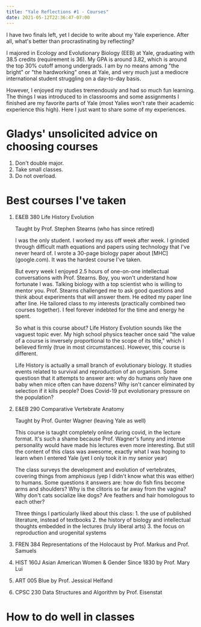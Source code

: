 ```yaml
---
title: "Yale Reflections #1 - Courses"
date: 2021-05-12T22:36:47-07:00
---
```


I have two finals left, yet I decide to write about my Yale experience. After all, what's better than procrastinating by reflecting? 

I majored in Ecology and Evolutionary Biology (EEB) at Yale, graduating with 38.5 credits (requirement is 36).  My GPA is around 3.82, which is around the top 30% cutoff among undergrads. I am by no means among "the bright" or "the hardworking" ones at Yale, and very much just a mediocre international student struggling on a day-to-day basis. 

However, I enjoyed my studies tremendously and had so much fun learning. The things I was introduced to in classrooms and some assignments I finished are my favorite parts of Yale (most Yalies won't rate their academic experience this high). Here I just want to share some of my experiences.

# Gladys' unsolicited advice on choosing courses 
1. Don't double major. 
2. Take small classes. 
3. Do not overload. 

# Best courses I've taken 
1. E&EB 380 Life History Evolution 
    <p>Taught by Prof. Stephen Stearns (who has since retired) <p>
    <p>I was the only student. I worked my ass off week after week. I grinded through difficult math equations and papers using technology that I've never heard of. I wrote a 30-page biology paper about [MHC](google.com). It was the hardest course I've taken. <p>
    <p>But every week I enjoyed 2.5 hours of one-on-one intellectual conversations with Prof. Stearns. Boy, you won't understand how fortunate I was. Talking biology with a top scientist who is willing to mentor you. Prof. Stearns challenged me to ask good questions and think about experiments that will answer them. He edited my paper line after line. He tailored class to my interests (practically combined two courses together). I feel forever indebted for the time and energy he spent. <p>
    <p>So what is this course about? Life History Evolution sounds like the vaguest topic ever. My high school physics teacher once said "the value of a course is inversely proportional to the scope of its title," which I believed firmly (true in most circumstances). However, this course is different.<p>
    <p>Life History is actually a small branch of evolutionary biology. It studies events related to survival and reproduction of an organism. Some questiosn that it attempts to answer are: why do humans only have one baby when mice often can have dozens? Why isn't cancer eliminated by selection if it kills people? Does Covid-19 put evolutionary pressure on the population?<p>

2. E&EB 290 Comparative Vertebrate Anatomy
   <p>Taught by Prof. Gunter Wagner (leaving Yale as well) <p>
   <p>This course is taught completely online during covid, in the lecture format. It's such a shame because Prof. Wagner's funny and intense personality would have made his lectures even more interesting. But still the content of this class was awesome, exactly what I was hoping to learn when I entered Yale (yet I only took it in my senior year)<p>
   <p>The class surveys the development and evolution of vertebrates, covering things from amphioxus (yep I didn't know what this was either) to humans. Some questions it answers are: how do fish fins become arms and shoulders? Why is the clitoris so far away from the vagina? Why don't cats socialize like dogs? Are feathers and hair homologous to each other?<p>
   <p>Three things I particularly liked about this class: 1. the use of published literature, instead of textbooks 2. the history of biology and intellectual thoughts embedded in the lectures (truly liberal arts) 3. the focus on reproduction and urogenital systems <p>


3. FREN 384 Representations of the Holocaust by Prof. Markus and Prof. Samuels 
4. HIST 160J Asian American Women & Gender Since 1830 by Prof. Mary Lui
5. ART 005 Blue by Prof. Jessical Helfand 
6. CPSC 230 Data Structures and Algorithm by Prof. Eisenstat 


# How to do well in classes 

# 

